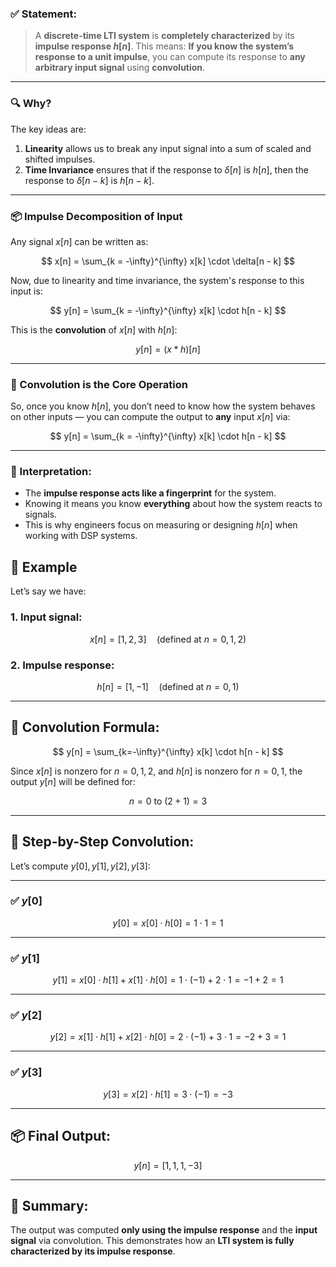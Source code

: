 

### ✅ Statement:

> A **discrete-time LTI system** is **completely characterized** by its **impulse response $h[n]$**.
> This means: **If you know the system’s response to a unit impulse**, you can compute its response to **any arbitrary input signal** using **convolution**.

---

### 🔍 Why?

The key ideas are:

1. **Linearity** allows us to break any input signal into a sum of scaled and shifted impulses.
2. **Time Invariance** ensures that if the response to $\delta[n]$ is $h[n]$, then the response to $\delta[n - k]$ is $h[n - k]$.

---

### 📦 Impulse Decomposition of Input

Any signal $x[n]$ can be written as:

$$
x[n] = \sum_{k = -\infty}^{\infty} x[k] \cdot \delta[n - k]
$$

Now, due to linearity and time invariance, the system's response to this input is:

$$
y[n] = \sum_{k = -\infty}^{\infty} x[k] \cdot h[n - k]
$$

This is the **convolution** of $x[n]$ with $h[n]$:

$$
y[n] = (x * h)[n]
$$

---

### 🔁 Convolution is the Core Operation

So, once you know $h[n]$, you don’t need to know how the system behaves on other inputs — you can compute the output to **any** input $x[n]$ via:

$$
y[n] = \sum_{k = -\infty}^{\infty} x[k] \cdot h[n - k]
$$

---

### 🧠 Interpretation:

* The **impulse response acts like a fingerprint** for the system.
* Knowing it means you know **everything** about how the system reacts to signals.
* This is why engineers focus on measuring or designing $h[n]$ when working with DSP systems.



## 🔢 Example

Let’s say we have:

### 1. Input signal:

$$
x[n] = [1, 2, 3] \quad \text{(defined at } n = 0, 1, 2 \text{)}
$$

### 2. Impulse response:

$$
h[n] = [1, -1] \quad \text{(defined at } n = 0, 1 \text{)}
$$

---

## 🔁 Convolution Formula:

$$
y[n] = \sum_{k=-\infty}^{\infty} x[k] \cdot h[n - k]
$$

Since $x[n]$ is nonzero for $n = 0, 1, 2$, and $h[n]$ is nonzero for $n = 0, 1$, the output $y[n]$ will be defined for:

$$
n = 0 \text{ to } (2 + 1) = 3
$$

---

## 🧮 Step-by-Step Convolution:

Let’s compute $y[0], y[1], y[2], y[3]$:

---

### ✅ $y[0]$

$$
y[0] = x[0] \cdot h[0] = 1 \cdot 1 = 1
$$

---

### ✅ $y[1]$

$$
y[1] = x[0] \cdot h[1] + x[1] \cdot h[0] = 1 \cdot (-1) + 2 \cdot 1 = -1 + 2 = 1
$$

---

### ✅ $y[2]$

$$
y[2] = x[1] \cdot h[1] + x[2] \cdot h[0] = 2 \cdot (-1) + 3 \cdot 1 = -2 + 3 = 1
$$

---

### ✅ $y[3]$

$$
y[3] = x[2] \cdot h[1] = 3 \cdot (-1) = -3
$$

---

## 📦 Final Output:

$$
y[n] = [1, 1, 1, -3]
$$

---

## 🧠 Summary:

The output was computed **only using the impulse response** and the **input signal** via convolution.
This demonstrates how an **LTI system is fully characterized by its impulse response**.


